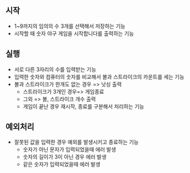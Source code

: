 ## 시작

- 1~9까지의 임의의 수 3개를 선택해서 저장하는 기능
- 시작할 때 숫자 야구 게임을 시작합니다를 출력하는 기능

## 실행

- 서로 다른 3자리의 수를 입력받는 기능
- 입력한 숫자와 컴퓨터의 숫자를 비교해서 볼과 스트라이크의 카운트를 세는 기능
- 볼과 스트라이크가 한개도 없는 경우 => 낫싱 출력
    - 스트라이크가 3개인 경우=> 게임종료
    - 그외 => 볼, 스트라이크 개수 출력
    - 게임이 끝난 경우 재시작, 종료를 구분해서 처리하는 기능

## 예외처리

- 잘못된 값을 입력한 경우 예외를 발생시키고 종료하는 기능
    - 숫자가 아닌 문자가 입력되었을때 에러 발생
    - 숫자의 길이가 3이 아닌 경우 에러 발생
    - 같은 숫자가 입력되었을때 에러 발생 
